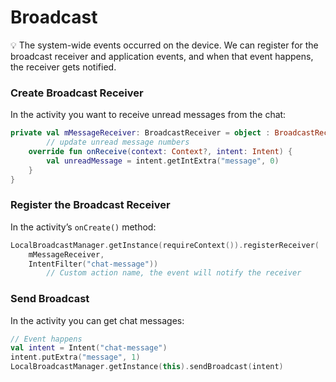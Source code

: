 # Broadcast

<aside>
💡 The system-wide events occurred on the device. We can register for the broadcast receiver and application events, and when that event happens, the receiver gets notified.

</aside>

### Create Broadcast Receiver

In the activity you want to receive unread messages from the chat:

```kotlin
private val mMessageReceiver: BroadcastReceiver = object : BroadcastReceiver() {
		// update unread message numbers
    override fun onReceive(context: Context?, intent: Intent) {
        val unreadMessage = intent.getIntExtra("message", 0)
    }
}
```

### Register the Broadcast Receiver

In the activity’s `onCreate()` method:

```kotlin
LocalBroadcastManager.getInstance(requireContext()).registerReceiver(
    mMessageReceiver,
    IntentFilter("chat-message")) 
		// Custom action name, the event will notify the receiver
```

### Send Broadcast

In the activity you can get chat messages:

```kotlin
// Event happens
val intent = Intent("chat-message")
intent.putExtra("message", 1)
LocalBroadcastManager.getInstance(this).sendBroadcast(intent)
```